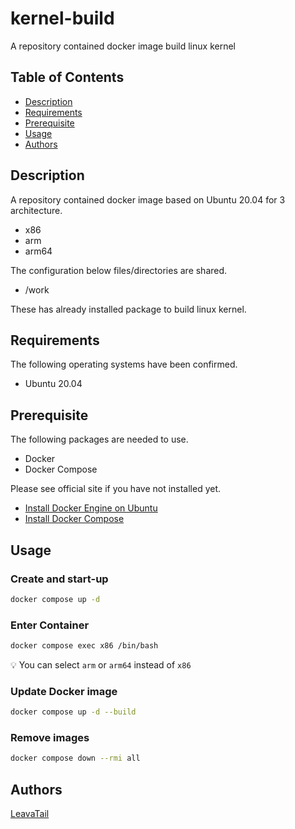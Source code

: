 # kernel-build

A repository contained docker image build linux kernel

## Table of Contents

- [Description](#Description)
- [Requirements](#Requirements)
- [Prerequisite](#Prerequisite)
- [Usage](#Usage)
- [Authors](#Authors)

## Description

A repository contained docker image based on Ubuntu 20.04 for 3 architecture.

- x86
- arm
- arm64

The configuration below files/directories are shared.

- /work

These has already installed package to build linux kernel.

## Requirements

The following operating systems have been confirmed.

- Ubuntu 20.04

## Prerequisite

The following packages are needed to use.

- Docker
- Docker Compose

Please see official site if you have not installed yet.

- [Install Docker Engine on Ubuntu](https://docs.docker.com/engine/install/ubuntu)
- [Install Docker Compose](https://docs.docker.com/compose/install)

## Usage

### Create and start-up

```sh
docker compose up -d
```

### Enter Container

```sh
docker compose exec x86 /bin/bash
```

:bulb: You can select `arm` or `arm64` instead of `x86`

### Update Docker image

```sh
docker compose up -d --build
```

### Remove images

```sh
docker compose down --rmi all
```

## Authors

[LeavaTail](https://github.com/LeavaTail)
